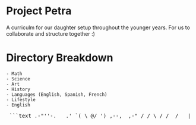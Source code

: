 # Project Petra
A curriculm for our daughter setup throughout the younger years. For us to collaborate and structure together :)
# Directory Breakdown
    - Math
    - Science 
    - Art
    - History
    - Languages (English, Spanish, French)
    - Lifestyle
    - English

<pre> ```text .-"''-. _ .' `( \ @/ ') ,--,__,-" / / \ / / _/ __| , |/ / .~ `\ / \ , | / .~ `\ ` / _/ _/ .~ `\ ~~`__/ / ~ `--'/ / / / / /' /jgs ``` </pre>
